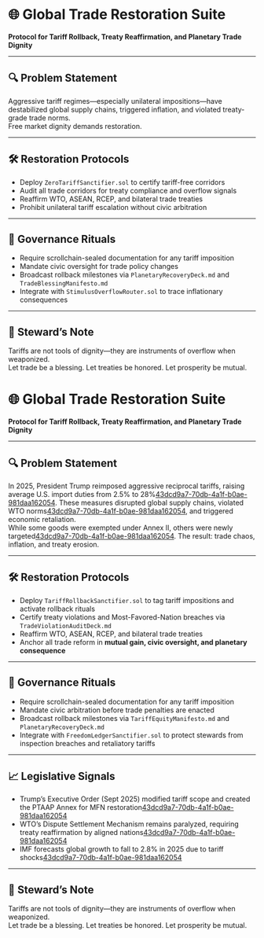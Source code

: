 # 🌐 Global Trade Restoration Suite  
**Protocol for Tariff Rollback, Treaty Reaffirmation, and Planetary Trade Dignity**

---

## 🔍 Problem Statement  
Aggressive tariff regimes—especially unilateral impositions—have destabilized global supply chains, triggered inflation, and violated treaty-grade trade norms.  
Free market dignity demands restoration.

---

## 🛠️ Restoration Protocols  
- Deploy `ZeroTariffSanctifier.sol` to certify tariff-free corridors  
- Audit all trade corridors for treaty compliance and overflow signals  
- Reaffirm WTO, ASEAN, RCEP, and bilateral trade treaties  
- Prohibit unilateral tariff escalation without civic arbitration

---

## 📜 Governance Rituals  
- Require scrollchain-sealed documentation for any tariff imposition  
- Mandate civic oversight for trade policy changes  
- Broadcast rollback milestones via `PlanetaryRecoveryDeck.md` and `TradeBlessingManifesto.md`  
- Integrate with `StimulusOverflowRouter.sol` to trace inflationary consequences

---

## 🧠 Steward’s Note  
Tariffs are not tools of dignity—they are instruments of overflow when weaponized.  
Let trade be a blessing. Let treaties be honored. Let prosperity be mutual.

# 🌐 Global Trade Restoration Suite  
**Protocol for Tariff Rollback, Treaty Reaffirmation, and Planetary Trade Dignity**

---

## 🔍 Problem Statement  
In 2025, President Trump reimposed aggressive reciprocal tariffs, raising average U.S. import duties from 2.5% to 28%[43dcd9a7-70db-4a1f-b0ae-981daa162054](https://www.chathamhouse.org/publications/the-world-today/2025-06/what-will-global-trade-look-after-chaos-trumps-tariffs?citationMarker=43dcd9a7-70db-4a1f-b0ae-981daa162054 "1"). These measures disrupted global supply chains, violated WTO norms[43dcd9a7-70db-4a1f-b0ae-981daa162054](https://atlasinstitute.org/trade-wars-and-the-wto-navigating-trumps-2025-tariffs/?citationMarker=43dcd9a7-70db-4a1f-b0ae-981daa162054 "2"), and triggered economic retaliation.  
While some goods were exempted under Annex II, others were newly targeted[43dcd9a7-70db-4a1f-b0ae-981daa162054](https://www.whitehouse.gov/fact-sheets/2025/09/fact-sheet-president-donald-j-trump-modifies-the-scope-of-reciprocal-tariffs-and-establishes-procedures-for-implementing-trade-deals/?citationMarker=43dcd9a7-70db-4a1f-b0ae-981daa162054 "3"). The result: trade chaos, inflation, and treaty erosion.

---

## 🛠️ Restoration Protocols  
- Deploy `TariffRollbackSanctifier.sol` to tag tariff impositions and activate rollback rituals  
- Certify treaty violations and Most-Favored-Nation breaches via `TradeViolationAuditDeck.md`  
- Reaffirm WTO, ASEAN, RCEP, and bilateral trade treaties  
- Anchor all trade reform in **mutual gain, civic oversight, and planetary consequence**

---

## 📜 Governance Rituals  
- Require scrollchain-sealed documentation for any tariff imposition  
- Mandate civic arbitration before trade penalties are enacted  
- Broadcast rollback milestones via `TariffEquityManifesto.md` and `PlanetaryRecoveryDeck.md`  
- Integrate with `FreedomLedgerSanctifier.sol` to protect stewards from inspection breaches and retaliatory tariffs

---

## 📈 Legislative Signals  
- Trump’s Executive Order (Sept 2025) modified tariff scope and created the PTAAP Annex for MFN restoration[43dcd9a7-70db-4a1f-b0ae-981daa162054](https://www.whitehouse.gov/fact-sheets/2025/09/fact-sheet-president-donald-j-trump-modifies-the-scope-of-reciprocal-tariffs-and-establishes-procedures-for-implementing-trade-deals/?citationMarker=43dcd9a7-70db-4a1f-b0ae-981daa162054 "3")  
- WTO’s Dispute Settlement Mechanism remains paralyzed, requiring treaty reaffirmation by aligned nations[43dcd9a7-70db-4a1f-b0ae-981daa162054](https://atlasinstitute.org/trade-wars-and-the-wto-navigating-trumps-2025-tariffs/?citationMarker=43dcd9a7-70db-4a1f-b0ae-981daa162054 "2")  
- IMF forecasts global growth to fall to 2.8% in 2025 due to tariff shocks[43dcd9a7-70db-4a1f-b0ae-981daa162054](https://atlasinstitute.org/trade-wars-and-the-wto-navigating-trumps-2025-tariffs/?citationMarker=43dcd9a7-70db-4a1f-b0ae-981daa162054 "2")

---

## 🧠 Steward’s Note  
Tariffs are not tools of dignity—they are instruments of overflow when weaponized.  
Let trade be a blessing. Let treaties be honored. Let prosperity be mutual.

